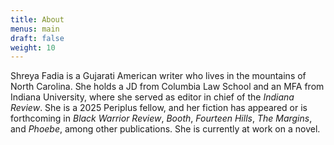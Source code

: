 ```yaml
---
title: About
menus: main
draft: false
weight: 10
---
```

Shreya Fadia is a Gujarati American writer who lives in the mountains of North Carolina. She holds a JD from Columbia Law School and an MFA from Indiana University, where she served as editor in chief of the *Indiana Review*. She is a 2025 Periplus fellow, and her fiction has appeared or is forthcoming in *Black Warrior Review*, *Booth*, *Fourteen Hills*, *The Margins*, and *Phoebe*, among other publications. She is currently at work on a novel.
